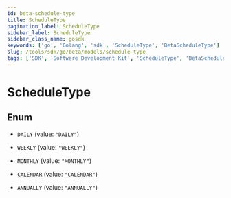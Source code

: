 ```yaml
---
id: beta-schedule-type
title: ScheduleType
pagination_label: ScheduleType
sidebar_label: ScheduleType
sidebar_class_name: gosdk
keywords: ['go', 'Golang', 'sdk', 'ScheduleType', 'BetaScheduleType'] 
slug: /tools/sdk/go/beta/models/schedule-type
tags: ['SDK', 'Software Development Kit', 'ScheduleType', 'BetaScheduleType']
---
```


# ScheduleType

## Enum


* `DAILY` (value: `"DAILY"`)

* `WEEKLY` (value: `"WEEKLY"`)

* `MONTHLY` (value: `"MONTHLY"`)

* `CALENDAR` (value: `"CALENDAR"`)

* `ANNUALLY` (value: `"ANNUALLY"`)


